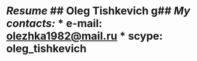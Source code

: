 # **_Resume_** ## **Oleg Tishkevich** g## *My contacts:* * e-mail: olezhka1982@mail.ru * scype: oleg_tishkevich 